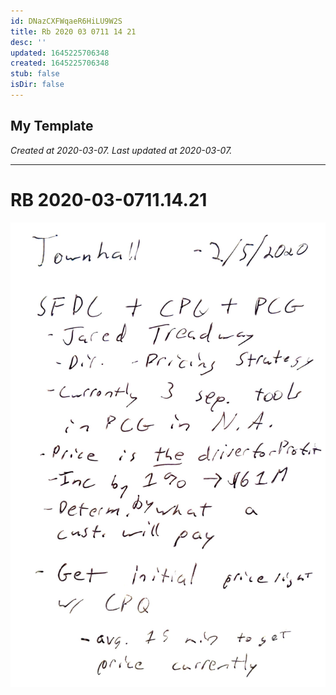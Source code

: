 ```yaml
---
id: DNazCXFWqaeR6HiLU9W2S
title: Rb 2020 03 0711 14 21
desc: ''
updated: 1645225706348
created: 1645225706348
stub: false
isDir: false
---
```

My Template
---

_Created at 2020-03-07._
_Last updated at 2020-03-07._




---

# RB 2020-03-0711.14.21


![RB 2020-03-0711.jpg](assets/RB-2020-03-0711.jpg)

